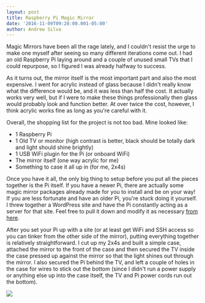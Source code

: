 ```yaml
---
layout: post
title: Raspberry Pi Magic Mirror
date: '2016-11-09T09:28:00.001-05:00'
author: Andrew Silva
---
```


Magic Mirrors have been all the rage lately, and I couldn't resist the urge to make one myself after seeing so many different iterations come out. I had an old Raspberry Pi laying around and a couple of unused small TVs that I could repurpose, so I figured I was already halfway to success.

As it turns out, the mirror itself is the most important part and also the most expensive. I went for acrylic instead of glass because I didn't really know what the difference would be, and it was less than half the cost. It actually works very well, but if I were to make these things professionally then glass would probably look and function better. At over twice the cost, however, I think acrylic works fine as long as you're careful with it.

Overall, the shopping list for the project is not too bad. Mine looked like:
 * 1 Raspberry Pi
 * 1 Old TV or monitor (high contrast is better, black should be totally dark and light should shine brightly)
 * 1 USB WiFi plugin for the Pi (or onboard WiFi)
 * The mirror itself (one way acrylic for me)
 * Something to case it all up in (for me, 2x4s)

Once you have it all, the only big thing to setup before you put all the pieces together is the Pi itself. If you have a newer Pi, there are actually some magic mirror packages already made for you to install and be on your way! If you are less fortunate and have an older Pi, you're stuck doing it yourself. I threw together a WordPress site and have the Pi constantly acting as a server for that site. Feel free to pull it down and modify it as necessary [from here][mirror-repo].

After you set your Pi up with a site (or at least get WiFi and SSH access so you can tinker from the other side of the mirror), putting everything together is relatively straightforward. I cut up my 2x4s and built a simple case, attached the mirror to the front of the case and then secured the TV inside the case pressed up against the mirror so that the light shines out through the mirror. I also secured the Pi behind the TV, and left a couple of holes in the case for wires to stick out the bottom (since I didn't run a power supply or anything else up into the case itself, the TV and Pi power cords run out the bottom). 

<img src="https://andrewsilva9.github.io/jekyll-theme-prologue/assets/images/mirror.jpg" class="image centered-med"/>

[mirror-repo]: https://github.com/andrewsilva9/pi1-magic-mirror